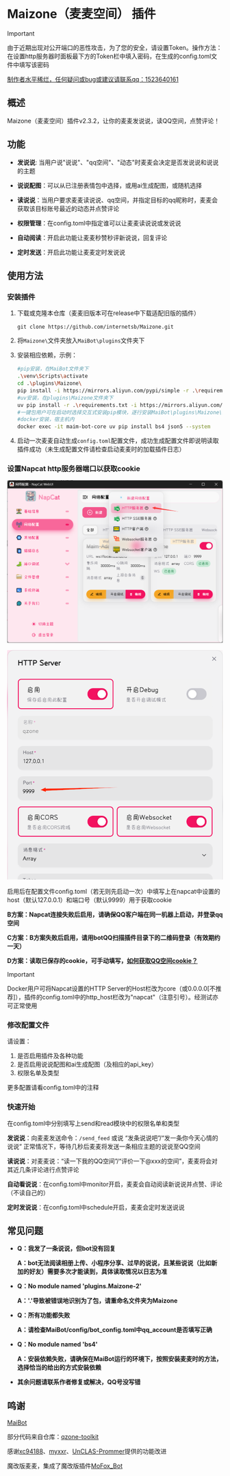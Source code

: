 # Maizone（麦麦空间） 插件
> [!IMPORTANT]
>
> 由于近期出现对公开端口的恶性攻击，为了您的安全，请设置Token。操作方法：在设置http服务器时面板最下方的Token栏中填入密码，在生成的config.toml文件中填写该密码

<u>制作者水平稀烂，任何疑问或bug或建议请联系qq：1523640161</u>

## 概述
Maizone（麦麦空间）插件v2.3.2，让你的麦麦发说说，读QQ空间，点赞评论！

## 功能
- **发说说**: 当用户说"说说"、"qq空间"、"动态"时麦麦会决定是否发说说和说说的主题

- **说说配图**：可以从已注册表情包中选择，或用ai生成配图，或随机选择

- **读说说**：当用户要求麦麦读说说、qq空间，并指定目标的qq昵称时，麦麦会获取该目标账号最近的动态并点赞评论

- **权限管理**：在config.toml中指定谁可以让麦麦读说说或发说说

- **自动阅读**：开启此功能让麦麦秒赞秒评新说说，回复评论

- **定时发送**：开启此功能让麦麦定时发说说

## 使用方法
### 安装插件

1. 下载或克隆本仓库（麦麦旧版本可在release中下载适配旧版的插件）

   ```
   git clone https://github.com/internetsb/Maizone.git
   ```

2. 将`Maizone\`文件夹放入`MaiBot\plugins`文件夹下

3. 安装相应依赖，示例：

   ```bash
   #pip安装，在MaiBot文件夹下
   .\venv\Scripts\activate
   cd .\plugins\Maizone\
   pip install -i https://mirrors.aliyun.com/pypi/simple -r .\requirements.txt --upgrade
   #uv安装，在plugins\Maizone文件夹下
   uv pip install -r .\requirements.txt -i https://mirrors.aliyun.com/pypi/simple --upgrade
   #一键包用户可在启动时选择交互式安装pip模块，逐行安装MaiBot\plugins\Maizone\requirements.txt中的依赖
   #docker安装，宿主机内
   docker exec -it maim-bot-core uv pip install bs4 json5 --system
   ```

4. 启动一次麦麦自动生成`config.toml`配置文件，成功生成配置文件即说明读取插件成功（未生成配置文件请检查启动麦麦时的加载插件日志）

### 设置Napcat http服务器端口以获取cookie

![](images/done_napcat1.png)

![](images/done_napcat2.png)

启用后在配置文件config.toml（若无则先启动一次）中填写上在napcat中设置的host（默认127.0.0.1）和端口号（默认9999）用于获取cookie

**B方案：Napcat连接失败后启用，请确保QQ客户端在同一机器上启动，并登录qq空间**

**C方案：B方案失败后启用，请用botQQ扫描插件目录下的二维码登录（有效期约一天）**

**D方案：读取已保存的cookie，可手动填写，[如何获取QQ空间cookie？](https://www.xjr7670.com/articles/how-to-get-qzone-cookie.html)**



> [!IMPORTANT]
>
> Docker用户可将Napcat设置的HTTP Server的Host栏改为core（或0.0.0.0[不推荐]），插件的config.toml中的http_host栏改为"napcat"（注意引号）。经测试亦可正常使用

### 修改配置文件
请设置：
1. 是否启用插件及各种功能
2. 是否启用说说配图和ai生成配图（及相应的api_key）
3. 权限名单及类型

更多配置请看config.toml中的注释

### 快速开始
在config.toml中分别填写上send和read模块中的权限名单和类型

**发说说**：向麦麦发送命令：`/send_feed` 或说 “发条说说吧”/“发一条你今天心情的说说” 正常情况下，等待几秒后麦麦将发送一条相应主题的说说至QQ空间

**读说说**：对麦麦说：“读一下我的QQ空间”/“评价一下@xxx的空间”，麦麦将会对其近几条评论进行点赞评论

**自动看说说**：在config.toml中monitor开启，麦麦会自动阅读新说说并点赞、评论（不读自己的）

**定时发说说**：在config.toml中schedule开启，麦麦会定时发送说说

## 常见问题

- **Q：我发了一条说说，但bot没有回复**

  **A：bot无法阅读相册上传、小程序分享、过早的说说，且某些说说（比如新加的好友）需要多次才能读到，具体读取情况以日志为准**

- **Q：No module named 'plugins.Maizone-2'**

  **A：'.'导致被错误地识别为了包，请重命名文件夹为Maizone**

- **Q：所有功能都失败**

  **A：请检查MaiBot/config/bot_config.toml中qq_account是否填写正确**

- **Q：No module named 'bs4'**

  **A：安装依赖失败，请确保在MaiBot运行的环境下，按照安装麦麦时的方法，选择恰当的给出的方式安装依赖**

- **其余问题请联系作者修复或解决，QQ号没写错**

## 鸣谢

[MaiBot](https://github.com/MaiM-with-u/MaiBot)

部分代码来自仓库：[qzone-toolkit](https://github.com/gfhdhytghd/qzone-toolkit)

感谢[xc94188](https://github.com/xc94188)、[myxxr](https://github.com/myxxr)、[UnCLAS-Prommer](https://github.com/UnCLAS-Prommer)提供的功能改进

魔改版麦麦，集成了魔改版插件[MoFox_Bot](https://github.com/MoFox-Studio/MoFox_Bot)
